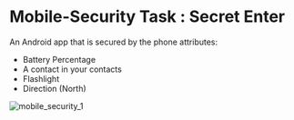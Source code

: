 # Mobile-Security Task : Secret Enter

An Android app that is secured by the phone attributes:

- Battery Percentage
- A contact in your contacts
- Flashlight
- Direction (North)




![mobile_security_1](https://user-images.githubusercontent.com/60986160/233799173-7db5ee97-415e-4dc6-89ee-44468b3eebd1.gif)
